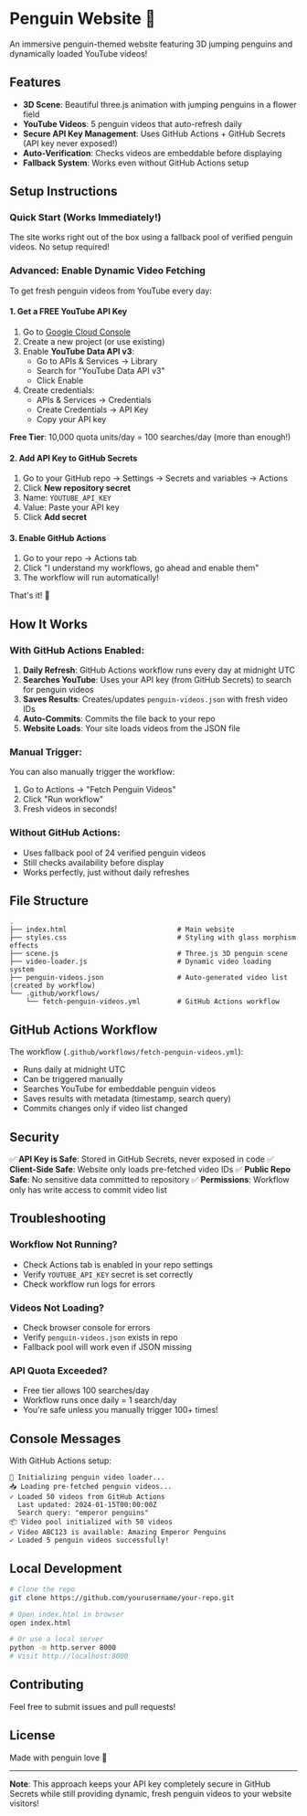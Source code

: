 # Penguin Website 🐧

An immersive penguin-themed website featuring 3D jumping penguins and dynamically loaded YouTube videos!

## Features

- **3D Scene**: Beautiful three.js animation with jumping penguins in a flower field
- **YouTube Videos**: 5 penguin videos that auto-refresh daily
- **Secure API Key Management**: Uses GitHub Actions + GitHub Secrets (API key never exposed!)
- **Auto-Verification**: Checks videos are embeddable before displaying
- **Fallback System**: Works even without GitHub Actions setup

## Setup Instructions

### Quick Start (Works Immediately!)

The site works right out of the box using a fallback pool of verified penguin videos. No setup required!

### Advanced: Enable Dynamic Video Fetching

To get fresh penguin videos from YouTube every day:

#### 1. Get a FREE YouTube API Key

1. Go to [Google Cloud Console](https://console.cloud.google.com/)
2. Create a new project (or use existing)
3. Enable **YouTube Data API v3**:
   - Go to APIs & Services → Library
   - Search for "YouTube Data API v3"
   - Click Enable
4. Create credentials:
   - APIs & Services → Credentials
   - Create Credentials → API Key
   - Copy your API key

**Free Tier**: 10,000 quota units/day = 100 searches/day (more than enough!)

#### 2. Add API Key to GitHub Secrets

1. Go to your GitHub repo → Settings → Secrets and variables → Actions
2. Click **New repository secret**
3. Name: `YOUTUBE_API_KEY`
4. Value: Paste your API key
5. Click **Add secret**

#### 3. Enable GitHub Actions

1. Go to your repo → Actions tab
2. Click "I understand my workflows, go ahead and enable them"
3. The workflow will run automatically!

That's it! 🎉

## How It Works

### With GitHub Actions Enabled:

1. **Daily Refresh**: GitHub Actions workflow runs every day at midnight UTC
2. **Searches YouTube**: Uses your API key (from GitHub Secrets) to search for penguin videos
3. **Saves Results**: Creates/updates `penguin-videos.json` with fresh video IDs
4. **Auto-Commits**: Commits the file back to your repo
5. **Website Loads**: Your site loads videos from the JSON file

### Manual Trigger:

You can also manually trigger the workflow:
1. Go to Actions → "Fetch Penguin Videos"
2. Click "Run workflow"
3. Fresh videos in seconds!

### Without GitHub Actions:

- Uses fallback pool of 24 verified penguin videos
- Still checks availability before display
- Works perfectly, just without daily refreshes

## File Structure

```
.
├── index.html                           # Main website
├── styles.css                           # Styling with glass morphism effects
├── scene.js                             # Three.js 3D penguin scene
├── video-loader.js                      # Dynamic video loading system
├── penguin-videos.json                  # Auto-generated video list (created by workflow)
└── .github/workflows/
    └── fetch-penguin-videos.yml         # GitHub Actions workflow
```

## GitHub Actions Workflow

The workflow (`.github/workflows/fetch-penguin-videos.yml`):
- Runs daily at midnight UTC
- Can be triggered manually
- Searches YouTube for embeddable penguin videos
- Saves results with metadata (timestamp, search query)
- Commits changes only if video list changed

## Security

✅ **API Key is Safe**: Stored in GitHub Secrets, never exposed in code
✅ **Client-Side Safe**: Website only loads pre-fetched video IDs
✅ **Public Repo Safe**: No sensitive data committed to repository
✅ **Permissions**: Workflow only has write access to commit video list

## Troubleshooting

### Workflow Not Running?

- Check Actions tab is enabled in your repo settings
- Verify `YOUTUBE_API_KEY` secret is set correctly
- Check workflow run logs for errors

### Videos Not Loading?

- Check browser console for errors
- Verify `penguin-videos.json` exists in repo
- Fallback pool will work even if JSON missing

### API Quota Exceeded?

- Free tier allows 100 searches/day
- Workflow runs once daily = 1 search/day
- You're safe unless you manually trigger 100+ times!

## Console Messages

With GitHub Actions setup:
```
🐧 Initializing penguin video loader...
📥 Loading pre-fetched penguin videos...
✓ Loaded 50 videos from GitHub Actions
  Last updated: 2024-01-15T00:00:00Z
  Search query: "emperor penguins"
📦 Video pool initialized with 50 videos
✓ Video ABC123 is available: Amazing Emperor Penguins
✓ Loaded 5 penguin videos successfully!
```

## Local Development

```bash
# Clone the repo
git clone https://github.com/yourusername/your-repo.git

# Open index.html in browser
open index.html

# Or use a local server
python -m http.server 8000
# Visit http://localhost:8000
```

## Contributing

Feel free to submit issues and pull requests!

## License

Made with penguin love 🐧

---

**Note**: This approach keeps your API key completely secure in GitHub Secrets while still providing dynamic, fresh penguin videos to your website visitors!
